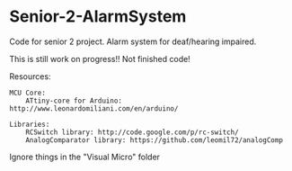 # Senior-2-AlarmSystem
Code for senior 2 project. Alarm system for deaf/hearing impaired.

This is still work on progress!! Not finished code!

Resources:

	MCU Core:
		ATtiny-core for Arduino: http://www.leonardomiliani.com/en/arduino/
		
	Libraries:
		RCSwitch library: http://code.google.com/p/rc-switch/
		AnalogComparator library: https://github.com/leomil72/analogComp
		
Ignore things in the "Visual Micro" folder 
